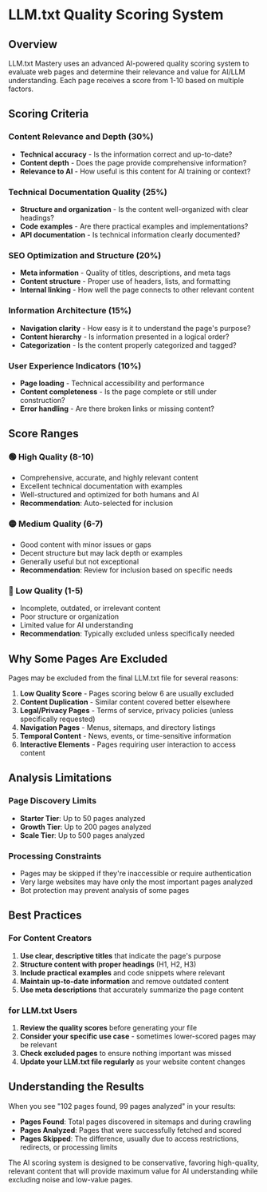 # LLM.txt Quality Scoring System

## Overview

LLM.txt Mastery uses an advanced AI-powered quality scoring system to evaluate web pages and determine their relevance and value for AI/LLM understanding. Each page receives a score from 1-10 based on multiple factors.

## Scoring Criteria

### Content Relevance and Depth (30%)
- **Technical accuracy** - Is the information correct and up-to-date?
- **Content depth** - Does the page provide comprehensive information?
- **Relevance to AI** - How useful is this content for AI training or context?

### Technical Documentation Quality (25%)
- **Structure and organization** - Is the content well-organized with clear headings?
- **Code examples** - Are there practical examples and implementations?
- **API documentation** - Is technical information clearly documented?

### SEO Optimization and Structure (20%)
- **Meta information** - Quality of titles, descriptions, and meta tags
- **Content structure** - Proper use of headers, lists, and formatting
- **Internal linking** - How well the page connects to other relevant content

### Information Architecture (15%)
- **Navigation clarity** - How easy is it to understand the page's purpose?
- **Content hierarchy** - Is information presented in a logical order?
- **Categorization** - Is the content properly categorized and tagged?

### User Experience Indicators (10%)
- **Page loading** - Technical accessibility and performance
- **Content completeness** - Is the page complete or still under construction?
- **Error handling** - Are there broken links or missing content?

## Score Ranges

### 🟢 High Quality (8-10)
- Comprehensive, accurate, and highly relevant content
- Excellent technical documentation with examples
- Well-structured and optimized for both humans and AI
- **Recommendation**: Auto-selected for inclusion

### 🟡 Medium Quality (6-7)
- Good content with minor issues or gaps
- Decent structure but may lack depth or examples
- Generally useful but not exceptional
- **Recommendation**: Review for inclusion based on specific needs

### 🔴 Low Quality (1-5)
- Incomplete, outdated, or irrelevant content
- Poor structure or organization
- Limited value for AI understanding
- **Recommendation**: Typically excluded unless specifically needed

## Why Some Pages Are Excluded

Pages may be excluded from the final LLM.txt file for several reasons:

1. **Low Quality Score** - Pages scoring below 6 are usually excluded
2. **Content Duplication** - Similar content covered better elsewhere
3. **Legal/Privacy Pages** - Terms of service, privacy policies (unless specifically requested)
4. **Navigation Pages** - Menus, sitemaps, and directory listings
5. **Temporal Content** - News, events, or time-sensitive information
6. **Interactive Elements** - Pages requiring user interaction to access content

## Analysis Limitations

### Page Discovery Limits
- **Starter Tier**: Up to 50 pages analyzed
- **Growth Tier**: Up to 200 pages analyzed  
- **Scale Tier**: Up to 500 pages analyzed

### Processing Constraints
- Pages may be skipped if they're inaccessible or require authentication
- Very large websites may have only the most important pages analyzed
- Bot protection may prevent analysis of some pages

## Best Practices

### For Content Creators
1. **Use clear, descriptive titles** that indicate the page's purpose
2. **Structure content with proper headings** (H1, H2, H3)
3. **Include practical examples** and code snippets where relevant
4. **Maintain up-to-date information** and remove outdated content
5. **Use meta descriptions** that accurately summarize the page content

### for LLM.txt Users
1. **Review the quality scores** before generating your file
2. **Consider your specific use case** - sometimes lower-scored pages may be relevant
3. **Check excluded pages** to ensure nothing important was missed
4. **Update your LLM.txt file regularly** as your website content changes

## Understanding the Results

When you see "102 pages found, 99 pages analyzed" in your results:

- **Pages Found**: Total pages discovered in sitemaps and during crawling
- **Pages Analyzed**: Pages that were successfully fetched and scored
- **Pages Skipped**: The difference, usually due to access restrictions, redirects, or processing limits

The AI scoring system is designed to be conservative, favoring high-quality, relevant content that will provide maximum value for AI understanding while excluding noise and low-value pages.